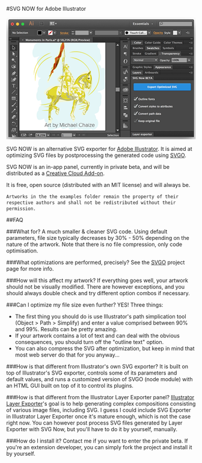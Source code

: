 #SVG NOW for Adobe Illustrator

![image](screenshot.png)

SVG NOW is an alternative SVG exporter for [Adobe Illustrator](http://www.adobe.com/products/illustrator.html). It is aimed at optimizing SVG files by postprocessing the generated code using [SVGO](https://github.com/svg/svgo).

SVG NOW is an in-app panel, currently in private beta, and will be distributed as a [Creative Cloud Add-on](https://creative.adobe.com/addons).

It is free, open source (distributed with an MIT license) and will always be. 

	Artworks in the the examples folder remain the property of their respective authors and shall not be redistributed without their permission.



##FAQ

###What for?
A much smaller & cleaner SVG code. Using default parameters, file size typically decreases by 30% - 50% depending on the nature of the artwork. Note that there is no file compression, only code optimisation.

###What optimizations are performed, precisely?
See the [SVGO](https://github.com/svg/svgo) project page for more info.

###How will this affect my artwork?
If everything goes well, your artwork should not be visually modified. There are however exceptions, and you should always double check and try different option combos if necessary.

###Can I optimize my file size even further?
YES! Three things:

* The first thing you should do is use Illustrator's path simplication tool (Object > Path > Simplify) and enter a value comprised between 90% and 99%. Results can be pretty amazing. 
* If your artwork contains a lot of text and can deal with the obvious consequences, you should turn off the "outline text" option.
* You can also compress the SVG after optimization, but keep in mind that most web server do that for you anyway... 

###How is that different from Illustrator's own SVG exporter?
It is built on top of Illustrator's SVG exporter, controls some of its parameters and default values, and runs a customized version of SVGO (node module) with an HTML GUI built on top of it to control its plugins.


###How is that different from the Illustrator Layer Exporter panel?
[Illustrator Layer Exporter](https://github.com/davidderaedt/Illustrator-Layer-Exporter)'s goal is to help generating complex compositions consisting of various image files, including SVG. I guess I could include SVG Exporter in Illustrator Layer Exporter once it's mature enough, which is not the case right now. You can however post process SVG files generated by Layer Exporter with SVG Now, but you'll have to do it by yourself, manually.

###How do I install it?
Contact me if you want to enter the private beta. If you're an extension developer, you can simply fork the project and install it by yourself.